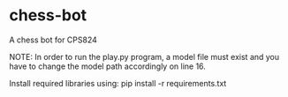 # chess-bot
A chess bot for CPS824

NOTE: In order to run the play.py program, a model file must exist and you have to change the model path accordingly on line 16.

Install required libraries using:
pip install -r requirements.txt
